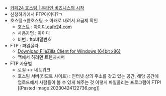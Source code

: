 - [카페24 호스팅 | 온라인 비즈니스의 시작](https://hosting.cafe24.com/)
- 신청하기에서 FTP아이디?ㄱ
-   호스팅→웹호스팅 → 아래로 내려서 요금제 확인
	-   호스트 : [아이디.cafe24.com](http://xn--2z1bz02a9sb.cafe24.com)
	-   사용자명 : 아이디
	-   비번 : ftp비밀번호
-   FTP : 파일질라
	- [Download FileZilla Client for Windows (64bit x86)](https://filezilla-project.org/download.php?type=client#close)
	- 맥에서 하려면 트렌지시퍼
-   FTP 사용법
	-   로컬 ↔ 네트워크
	-   호스팅 서버(리모트 사이트) : 인터넷 상의 주소를 갖고 있는 공간, 해당 공간에 업로드해서 사람들이 볼 수 있게 해주는 것 이렇게 파일올리는 프로그램이 FTP![[Pasted image 20230424122736.png]]